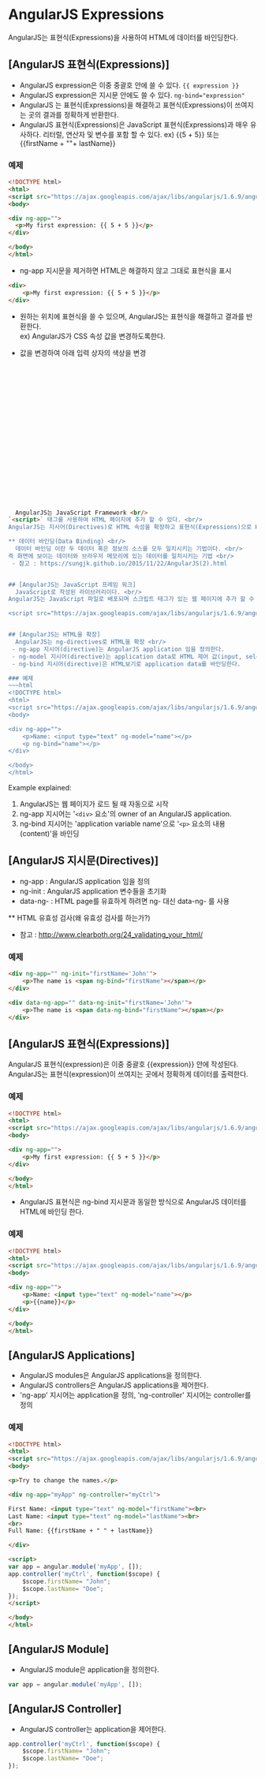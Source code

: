 # AngularJS Expressions
AngularJS는 표현식(Expressions)을 사용하여 HTML에 데이터를 바인딩한다.

## [AngularJS 표현식(Expressions)]
 - AngularJS expression은 이중 중괄호 안에 쓸 수 있다. `{{ expression }}`
 - AngularJS expression은 지시문 안에도 쓸 수 있다. `ng-bind="expression"`
 - AngularJS 는 표현식(Expressions)을 해결하고 표현식(Expressions)이 쓰여지는 곳의 결과를 정확하게 반환한다.
 - AngularJS 표현식(Expressions)은 JavaScript 표현식(Expressions)과 매우 유사하다. 리터럴, 연산자 및 변수를 포함 할 수 있다. ex) {{5 + 5}} 또는 {{firstName + ""+ lastName}}

### 예제
~~~HTML
<!DOCTYPE html>
<html>
<script src="https://ajax.googleapis.com/ajax/libs/angularjs/1.6.9/angular.min.js"></script>
<body>

<div ng-app="">
  <p>My first expression: {{ 5 + 5 }}</p>
</div>

</body>
</html>
~~~

 - ng-app 지시문을 제거하면 HTML은 해결하지 않고 그대로 표현식을 표시
~~~HTML
<div>
    <p>My first expression: {{ 5 + 5 }}</p>
</div>
~~~

 - 원하는 위치에 표현식을 쓸 수 있으며, AngularJS는 표현식을 해결하고 결과를 반환한다. </br>
ex) AngularJS가 CSS 속성 값을 변경하도록한다.

 - 값을 변경하여 아래 입력 상자의 색상을 변경
~~~html





















  AngularJS는 JavaScript Framework <br/>
`<script>` 태그를 사용하여 HTML 페이지에 추가 할 수 있다. <br/>
AngularJS는 지시어(Directives)로 HTML 속성을 확장하고 표현식(Expressions)으로 HTML에 데이터를 바인딩한다. <br/>

** 데이터 바인딩(Data Binding) <br/>
  데이터 바인딩 이란 두 데이터 혹은 정보의 소스를 모두 일치시키는 기법이다. <br/>
즉 화면에 보이는 데이터와 브라우저 메모리에 있는 데이터를 일치시키는 기법 <br/>
 - 참고 : https://sungjk.github.io/2015/11/22/AngularJS(2).html


## [AngularJS는 JavaScript 프레임 워크]
  JavaScript로 작성된 라이브러리이다. <br/>
AngularJS는 JavaScript 파일로 배포되며 스크립트 태그가 있는 웹 페이지에 추가 할 수 있다. <br/>

<script src="https://ajax.googleapis.com/ajax/libs/angularjs/1.6.9/angular.min.js"></script>


## [AngularJS는 HTML을 확장]
  AngularJS는 ng-directives로 HTML을 확장 <br/>
 - ng-app 지시어(directive)는 AngularJS application 임을 정의한다.
 - ng-model 지시어(directive)는 application data로 HTML 제어 값(input, select, textarea)을 바인딩한다.
 - ng-bind 지시어(directive)은 HTML보기로 application data를 바인딩한다.

### 예제
~~~html
<!DOCTYPE html>
<html>
<script src="https://ajax.googleapis.com/ajax/libs/angularjs/1.6.9/angular.min.js"></script>
<body>

<div ng-app="">
    <p>Name: <input type="text" ng-model="name"></p>
    <p ng-bind="name"></p>
</div>

</body>
</html>
~~~
Example explained:
 1) AngularJS는 웹 페이지가 로드 될 때 자동으로 시작
 2) ng-app 지시어는 '`<div>` 요소'의 owner of an AngularJS application.
 3) ng-bind 지시어는 'application variable name'으로 '`<p>` 요소의 내용(content)'을 바인딩


## [AngularJS 지시문(Directives)]
 - ng-app : AngularJS application 임을 정의
 - ng-init : AngularJS application 변수들을 초기화
 - data-ng- : HTML page를 유효하게 하려면 ng- 대신 data-ng- 를 사용

 ** HTML 유효성 검사(왜 유효성 검사를 하는가?)
 - 참고 : http://www.clearboth.org/24_validating_your_html/

### 예제
~~~html
<div ng-app="" ng-init="firstName='John'">
    <p>The name is <span ng-bind="firstName"></span></p>
</div>
~~~
~~~html
<div data-ng-app="" data-ng-init="firstName='John'">
    <p>The name is <span data-ng-bind="firstName"></span></p>
</div>
~~~


## [AngularJS 표현식(Expressions)]
  AngularJS 표현식(expression)은 이중 중괄호 {{expression}} 안에 작성된다. <br/>
AngularJS는 표현식(expression)이 쓰여지는 곳에서 정확하게 데이터를 출력한다.

### 예제
~~~html
<!DOCTYPE html>
<html>
<script src="https://ajax.googleapis.com/ajax/libs/angularjs/1.6.9/angular.min.js"></script>
<body>

<div ng-app="">
    <p>My first expression: {{ 5 + 5 }}</p>
</div>

</body>
</html>
~~~

 - AngularJS 표현식은 ng-bind 지시문과 동일한 방식으로 AngularJS 데이터를 HTML에 바인딩 한다.

### 예제
~~~html
<!DOCTYPE html>
<html>
<script src="https://ajax.googleapis.com/ajax/libs/angularjs/1.6.9/angular.min.js"></script>
<body>

<div ng-app="">
    <p>Name: <input type="text" ng-model="name"></p>
    <p>{{name}}</p>
</div>

</body>
</html>
~~~


## [AngularJS Applications]
 - AngularJS modules은 AngularJS applications을 정의한다.
 - AngularJS controllers은 AngularJS applications을 제어한다.
 - 'ng-app' 지시어는 application을 정의, 'ng-controller' 지시어는 controller를 정의

### 예제
~~~html
<!DOCTYPE html>
<html>
<script src="https://ajax.googleapis.com/ajax/libs/angularjs/1.6.9/angular.min.js"></script>
<body>

<p>Try to change the names.</p>

<div ng-app="myApp" ng-controller="myCtrl">

First Name: <input type="text" ng-model="firstName"><br>
Last Name: <input type="text" ng-model="lastName"><br>
<br>
Full Name: {{firstName + " " + lastName}}

</div>

<script>
var app = angular.module('myApp', []);
app.controller('myCtrl', function($scope) {
    $scope.firstName= "John";
    $scope.lastName= "Doe";
});
</script>

</body>
</html>
~~~

## [AngularJS Module]
 - AngularJS module은 application을 정의한다.

~~~javascript
var app = angular.module('myApp', []);
~~~

## [AngularJS Controller]
 - AngularJS controller는 application을 제어한다.
~~~javascript
app.controller('myCtrl', function($scope) {
    $scope.firstName= "John";
    $scope.lastName= "Doe";
});
~~~
